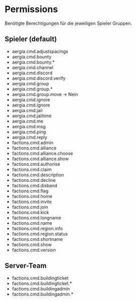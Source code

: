 # Permissions 

Benötigte Berechtigungen für die jeweiligen Spieler Gruppen.

## Spieler (default)

- aergia.cmd.adjustspacings
- aergia.cmd.bounty
- aergia.cmd.bounty.*
- aergia.cmd.channel
- aergia.cmd.discord
- aergia.cmd.discord.verify
- aergia.cmd.group
- aergia.cmd.group.*
- aergia.cmd.group.move -> Nein
- aergia.cmd.ignore
- aergia.cmd.ignore
- aergia.cmd.jail
- aergia.cmd.jailtime
- aergia.cmd.me
- aergia.cmd.msg
- aergia.cmd.ping
- aergia.cmd.reply
- factions.cmd.admin
- factions.cmd.alliance
- factions.cmd.alliance.choose
- factions.cmd.alliance.show
- factions.cmd.authorise
- factions.cmd.claim
- factions.cmd.description
- factions.cmd.decline
- factions.cmd.disband
- factions.cmd.flag
- factions.cmd.home
- factions.cmd.invite
- factions.cmd.join
- factions.cmd.kick
- factions.cmd.longname
- factions.cmd.name
- factions.cmd.region.info
- factions.cmd.region.status
- factions.cmd.shortname
- factions.cmd.show
- factions.cmd.version

## Server-Team

- factions.cmd.buildingticket
- factions.cmd.buildingticket.*
- factions.cmd.buildingadmin
- factions.cmd.buildingadmin.*